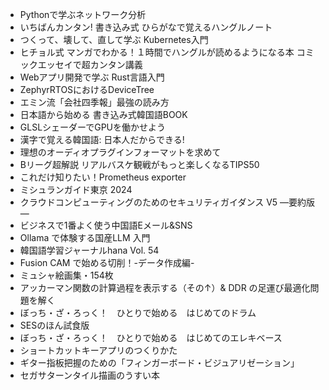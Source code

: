 * Pythonで学ぶネットワーク分析
* いちばんカンタン! 書き込み式 ひらがなで覚えるハングルノート
* つくって、壊して、直して学ぶ Kubernetes入門
* ヒチョル式 マンガでわかる！１時間でハングルが読めるようになる本 コミックエッセイで超カンタン講義
* Webアプリ開発で学ぶ Rust言語入門
* ZephyrRTOSにおけるDeviceTree
* エミン流「会社四季報」最強の読み方
* 日本語から始める 書き込み式韓国語BOOK
* GLSLシェーダーでGPUを働かせよう
* 漢字で覚える韓国語: 日本人だからできる!
* 理想のオーディオプラグインフォーマットを求めて
* Bリーグ超解説 リアルバスケ観戦がもっと楽しくなるTIPS50
* これだけ知りたい！Prometheus exporter
* ミシュランガイド東京 2024
* クラウドコンピューティングのためのセキュリティガイダンス V5 ―要約版―
* ビジネスで1番よく使う中国語Eメール&SNS
* Ollama で体験する国産LLM 入門
* 韓国語学習ジャーナルhana Vol. 54
* Fusion CAM で始める切削！-データ作成編-
* ミュシャ絵画集・154枚
* アッカーマン関数の計算過程を表⽰する（その↑）& DDR の⾜運び最適化問題を解く
* ぼっち・ざ・ろっく！　ひとりで始める　はじめてのドラム
* SESのほん試食版
* ぼっち・ざ・ろっく！　ひとりで始める　はじめてのエレキベース
* ショートカットキーアプリのつくりかた
* ギター指板把握のための「フィンガーボード・ビジュアリゼーション」
* セガサターンタイル描画のうすい本
